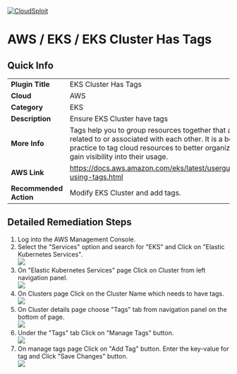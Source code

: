 [![CloudSploit](https://cloudsploit.com/img/logo-new-big-text-100.png "CloudSploit")](https://cloudsploit.com)

# AWS / EKS / EKS Cluster Has Tags

## Quick Info

| | |
|-|-|
| **Plugin Title** | EKS Cluster Has Tags |
| **Cloud** | AWS |
| **Category** | EKS |
| **Description** | Ensure EKS Cluster have tags |
| **More Info** | Tags help you to group resources together that are related to or associated with each other. It is a best practice to tag cloud resources to better organize and gain visibility into their usage. |
| **AWS Link** | https://docs.aws.amazon.com/eks/latest/userguide/eks-using-tags.html |
| **Recommended Action** | Modify EKS Cluster and add tags. |

## Detailed Remediation Steps
1. Log into the AWS Management Console.
2. Select the "Services" option and search for "EKS" and Click on "Elastic Kubernetes Services". </br> <img src="/resources/aws/eks/eks-cluster-has-tags/step2.png"/>
3. On "Elastic Kubernetes Services" page Click on Cluster from left navigation panel. </br> <img src="/resources/aws/eks/eks-cluster-has-tags/step3.png"/>
4. On Clusters page Click on the Cluster Name which needs to have tags. </br><img src="/resources/aws/eks/eks-cluster-has-tags/step4.png"/>
5. On Cluster details page choose "Tags" tab from navigation panel on the bottom of page. </br><img src="/resources/aws/eks/eks-cluster-has-tags/step7.png"/>
6. Under the "Tags" tab Click on "Manage Tags" button. </br><img src="/resources/aws/eks/eks-cluster-has-tags/step6.png"/>
7. On manage tags page Click on "Add Tag" button. Enter the key-value for tag and Click "Save Changes" button. </br><img src="/resources/aws/eks/eks-cluster-has-tags/step7.png"/>